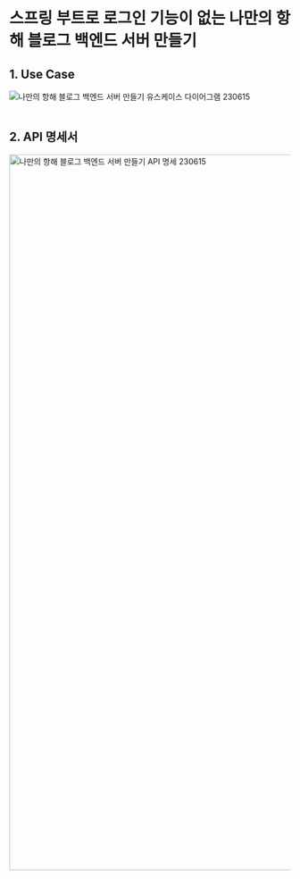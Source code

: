 # 스프링 부트로 로그인 기능이 없는 나만의 항해 블로그 백엔드 서버 만들기

## 1. Use Case
![나만의 항해 블로그 백엔드 서버 만들기 유스케이스 다이어그램 230615](https://github.com/HaenaCho01/myVoyageBlog/assets/131599243/4fa5f3ad-8bbd-49e3-adb8-e064b3837ae2)
<br/>
<br/>

## 2. API 명세서
<img width="1282" alt="나만의 항해 블로그 백엔드 서버 만들기 API 명세 230615" src="https://github.com/HaenaCho01/myVoyageBlog/assets/131599243/3c43849d-9844-441b-acb8-7c87a98e1cb8">
<br/>
<br/>
